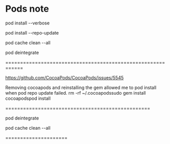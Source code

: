 # Pods note

pod install --verbose


pod install --repo-update

pod cache clean --all 

 pod deintegrate    

============================================================

https://github.com/CocoaPods/CocoaPods/issues/5545

Removing cocoapods and reinstalling the gem allowed me to pod install when pod repo update failed.
rm -rf ~/.cocoapodssudo gem install cocoapodspod install


=================================================

 pod deintegrate  

pod cache clean --all 


=====================



        
